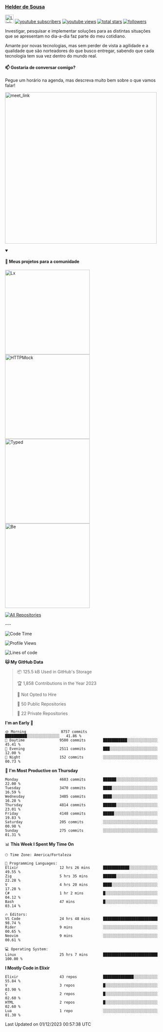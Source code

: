 <p align="left">
<a href="https://github.com/andridus">
    <h3>Helder de Sousa</h3></a>
</p>


<p align="left">
 <a href="https://linkedin.com/in/helder-de-sousa">
    <img height="28px" alt="Linkedin" title="Helder de Sousa" src="https://img.shields.io/badge/-linkedin-blue?style=flat-square&logo=Linkedin&logoColor=white&link=https://www.linkedin.com/in/helder-de-sousa""/></a>
  <a href="https://www.youtube.com/@vocedesenvolvedor?sub_confirmation=1">
    <img alt="youtube subscribers" title="Inscreva-se no canal Você, desenvolvedor" src="https://custom-icon-badges.demolab.com/youtube/channel/subscribers/UCh-qOj_p5CY_AfuR7fEYbwA?color=%23E05D44&label=V0CÊ,%20 DESENVOLVEDOR&logo=video&logoColor=white&style=for-the-badge&labelColor=CE4630""/></a>
  <a href="https://www.youtube.com/@vocedesenvolvedor">
    <img alt="youtube views" title="YouTube Visualizações" src="https://custom-icon-badges.demolab.com/youtube/channel/views/UCh-qOj_p5CY_AfuR7fEYbwA?color=%23E1AD0E&logo=video&logoColor=white&style=for-the-badge&labelColor=C79600"/></a>
  <a href="https://github.com/andridus?tab=repositories&sort=stargazers">
    <img alt="total stars" title="Total de Estrelas no GitHub" src="https://custom-icon-badges.demolab.com/github/stars/andridus?color=55960c&style=for-the-badge&labelColor=488207&logo=star"/></a>
  <a href="https://github.com/andridus?tab=followers">
    <img alt="followers" title="Siga-me on Github" src="https://custom-icon-badges.demolab.com/github/followers/andridus?color=236ad3&labelColor=1155ba&style=for-the-badge&logo=person-add&label=Follow&logoColor=white"/></a>
</p>

<p align="left">
 Investigar, pesquisar e implementar soluções para as distintas situações que se apresentam no dia-a-dia faz parte do meu cotidiano.

Amante por novas tecnologias, mas sem perder de vista a agilidade e a qualidade que são norteadores do que busco entregar, sabendo que cada tecnologia tem sua vez dentro do mundo real.
</p>

#### 📫 Gostaria de conversar comigo?

Pegue um horário na agenda, mas descreva muito bem sobre o que vamos falar!

<a href="https://calendly.com/andridus/30min" target="_blank"><img width="498" alt="meet_link" src="https://user-images.githubusercontent.com/15426564/144297439-f530f383-e73e-41e0-9914-a9b7d3f432e5.png"></a>


<details open>
  <summary><h4>📘 Meus projetos para a comunidade</h4></summary>

  <p align="left">
    <a href="https://github.com/andridus/lx"><img width="278" src="https://denvercoder1-github-readme-stats.vercel.app/api/pin/?username=andridus&repo=lx&theme=default&show_icons=true" alt="Lx"></a>
    <a href="https://github.com/andridus/httpmock"><img width="278" src="https://denvercoder1-github-readme-stats.vercel.app/api/pin/?username=andridus&repo=httpmock&theme=default&show_icons=true" alt="HTTPMock"></a>
    <a href="https://github.com/andridus/typed"><img width="278" src="https://denvercoder1-github-readme-stats.vercel.app/api/pin/?username=andridus&repo=typed&theme=default&show_icons=true" alt="Typed"></a>
    <a href="https://github.com/andridus/bee"><img width="278" src="https://denvercoder1-github-readme-stats.vercel.app/api/pin/?username=andridus&repo=bee&theme=default&show_icons=true" alt="Be"></a>

  </p>

  <a href="https://github.com/andridus?tab=repositories&sort=stargazers"><img alt="All Repositories" title="All Repositories" src="https://custom-icon-badges.demolab.com/badge/-Clique%20aqui%20para%20todos%20os%20meus%20repos-efefef?style=for-the-badge&logoColor=black&logo=repo"/></a>
</details>
---

<!--START_SECTION:waka-->
![Code Time](http://img.shields.io/badge/Code%20Time-1%2C411%20hrs%2010%20mins-blue)

![Profile Views](http://img.shields.io/badge/Profile%20Views-0-blue)

![Lines of code](https://img.shields.io/badge/From%20Hello%20World%20I%27ve%20Written-10.6%20million%20lines%20of%20code-blue)

**🐱 My GitHub Data** 

> 📦 125.5 kB Used in GitHub's Storage 
 > 
> 🏆 1,858 Contributions in the Year 2023
 > 
> 🚫 Not Opted to Hire
 > 
> 📜 50 Public Repositories 
 > 
> 🔑 22 Private Repositories 
 > 
**I'm an Early 🐤** 

```text
🌞 Morning                8757 commits        ██████████░░░░░░░░░░░░░░░   41.86 % 
🌆 Daytime                9500 commits        ███████████░░░░░░░░░░░░░░   45.41 % 
🌃 Evening                2511 commits        ███░░░░░░░░░░░░░░░░░░░░░░   12.00 % 
🌙 Night                  152 commits         ░░░░░░░░░░░░░░░░░░░░░░░░░   00.73 % 
```
📅 **I'm Most Productive on Thursday** 

```text
Monday                   4603 commits        ██████░░░░░░░░░░░░░░░░░░░   22.00 % 
Tuesday                  3470 commits        ████░░░░░░░░░░░░░░░░░░░░░   16.59 % 
Wednesday                3405 commits        ████░░░░░░░░░░░░░░░░░░░░░   16.28 % 
Thursday                 4814 commits        ██████░░░░░░░░░░░░░░░░░░░   23.01 % 
Friday                   4148 commits        █████░░░░░░░░░░░░░░░░░░░░   19.83 % 
Saturday                 205 commits         ░░░░░░░░░░░░░░░░░░░░░░░░░   00.98 % 
Sunday                   275 commits         ░░░░░░░░░░░░░░░░░░░░░░░░░   01.31 % 
```


📊 **This Week I Spent My Time On** 

```text
🕑︎ Time Zone: America/Fortaleza

💬 Programming Languages: 
Elixir                   12 hrs 26 mins      ████████████░░░░░░░░░░░░░   49.55 % 
Zig                      5 hrs 35 mins       ██████░░░░░░░░░░░░░░░░░░░   22.28 % 
V                        4 hrs 20 mins       ████░░░░░░░░░░░░░░░░░░░░░   17.28 % 
C#                       1 hr 2 mins         █░░░░░░░░░░░░░░░░░░░░░░░░   04.12 % 
Bash                     47 mins             █░░░░░░░░░░░░░░░░░░░░░░░░   03.14 % 

🔥 Editors: 
VS Code                  24 hrs 48 mins      █████████████████████████   98.74 % 
Rider                    9 mins              ░░░░░░░░░░░░░░░░░░░░░░░░░   00.65 % 
Neovim                   9 mins              ░░░░░░░░░░░░░░░░░░░░░░░░░   00.61 % 

💻 Operating System: 
Linux                    25 hrs 7 mins       █████████████████████████   100.00 % 
```

**I Mostly Code in Elixir** 

```text
Elixir                   43 repos            ██████████████░░░░░░░░░░░   55.84 % 
V                        3 repos             █░░░░░░░░░░░░░░░░░░░░░░░░   03.90 % 
C                        2 repos             █░░░░░░░░░░░░░░░░░░░░░░░░   02.60 % 
HTML                     2 repos             █░░░░░░░░░░░░░░░░░░░░░░░░   02.60 % 
Lua                      1 repo              ░░░░░░░░░░░░░░░░░░░░░░░░░   01.30 % 
```




 Last Updated on 01/12/2023 00:57:38 UTC
<!--END_SECTION:waka-->
